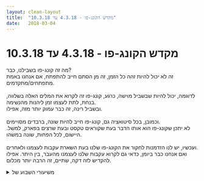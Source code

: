 ```yaml
---
layout: clean-layout
title:  "מקדש הקונג-פו - 4.3.18 עד 10.3.18"
date:   2018-03-04
---
```

# מקדש הקונג-פו - 4.3.18 עד 10.3.18 
מה זה קונג-פו בשבילנו, כבר?<br> זה לא יכול להיות זהה כל הזמן, זה מן הסתם חייב להתפתח, אם אנחנו באמת מתפתחים/מתקדמים.<br> <br> לדוגמה, יכול להיות שבשביל מוישה, כרגע, קונג-פו זה לקרוא את המלים האלה בשלווה, בנחת, לתת לעצמו זמן ליהנות מהנשימה.<br> ובשביל רינה, זה כבר עמוק יותר מזה, אפילו.<br> <br> וכמובן, בכל סיטואציה גם, קונג-פו חייב להיות שונה, ברבדים מסויימים.<br> לא יתכן שקונג-פו הוא אותו הדבר בעת שקוראים טקסט ובעת שרצים בפארק, למשל. היישום, לכל הפחות, שונה במשהו.<br> <br> ועכשיו, יש לנו הזדמנות לחקור את הקונג-פו שלנו בעת השארת עקבות לעצמנו ולאחרים.<br> ואם אנחנו כבר ביומן, כדאי גם לקרוא עקבות שלנו לעצמנו מהעבר, בין היתר. אפילו להקדיש לזה דקה, שתיים, זה הרבה יותר מכלום.

<details>
                    <summary>משיעורי השבוע של</summary>
                    
                  </details><details>
                    <summary>> > 4.3.2018 - "מסתערים בשלווה</summary>
                    מתוך החלק הראשון:<br> <br> &quot;<b>מקורות כוח</b>&quot;, דגשים<br> מוצא את אחד הדברים האלה שמודעות לקיומם עוזרת לי, מארגנת אותי מחדש בבת אחת<br> שימוש בכאלה כדי לתפקד כרצוני בזמן קרב<br> מבחן התוצאה: האם זה פועל? מקרב לקרב, איך אני ניגש לזה, מה אני עושה נכון, מה לא<br> שיפור הבחירה, שיפור השימוש בה<br> <br> <b>פורמה כתנועה אחת</b>: מה עוזר לי בזה?<br> שלב ביניים: שורת &quot;תחנות שיגור&quot;, כן-הנחיתה של תנועה אחת הוא כן-השיגור של הבאה<br> תחרות: מסתבר שיותר נחוץ לשכוח משהו מלזכור משהו - ברגע שנכנסנו למוד תחרות, זה שהפורמה היתה מורכבת פעם מכמה תנועות נשכח לגמרי (הפורמט המגניב: פעם לצד ימין, פעם לצד שמאל, &quot;הופ&quot; לשיגור על ידי מי שתורו, &quot;הופ הופ&quot; ע&quot;י הראשון שסיים)<br> <br> <b>הפלות</b> ספציפיות, התקדמות בזיהוי הזדמנויות לביצוען<br> מי שתורו לבחור הפלה גם בחר את תצורת הקרב שנתנסה במציאת הזדמנויות להפלה הזאת בתוכה.<br> דרור לימד אותי הפלה נהדרת על בסיס מקטע מתוך הפורמה החמישית (שגם מזכיר במשהו את פתיחת הפורמה השישית. בפורמה החמישית זה המקטע שאני יורד בו נמוך, שולח חבטת אגרוף מלמטה, מתרומם ומסתובב. בהפלה זו הסטה (ביד הפנימית שלי, מבחוץ פנימה) של אגרוף שנשלח אלי, סיבוב תוך שליחת הרגל בצד היד המסיטה לאחור, כריכת הזרוע השניה סביב העורף שלו ושליחתו לקרקע תוך כדי סיבוב.)<br> <br> <b>חזרה</b> על נקודות מהשיעור באותו אופן שבו הנחתי לעצמי &quot;להתארגן מחדש&quot; סביב דגש או &quot;מקור כוח&quot;.<br> עם כל דבר שאני מעלה, אני מניח לעצמי לא רק להיזכר אלא גם להשתפר בתחום שאני נזכר בו.<br> <br> <br> מתוך החלק השני:<br> <br> <b>זימון חמלה</b>, תוך התכוונות שתלווה אותי גם בהמשך השבוע.<br> תנועת זימון, התפנות לקבל אותה (אמירה כלשהי - &quot;חמלה&quot;, &quot;בואי&quot;, תנועה פנימית של פתיחת הזרועות לחיבוק..)<br> מבין שאני לא מזמן אותה מרחוק אלא ממש מכאן, היא כל הזמן כאן.<br> מניח לעצמי להבחין בדברים שחולפים בי, ובהיות החמלה שעוטפת וממלאת אותי לא-מפלה וכל-יכולה, אין סיטואציה או דבר ש&quot;לא נראה לה&quot; או לא אפשרי עבורה לעטוף, למלא, לרפא.<br> <br> <br> מתוך החלק השלישי:<br> <br> <b>מה</b><br> בסבב, מציין &quot;מה&quot; שאני רוצה לקבל מבית-האוצר (בלי לדאוג לאיך; יכול לבקש לי גם משהו שלגמרי לא בא לי לגשת אליו, כאילו מספיקה הושטת יד כדי לקבל אותו - ולו כדי לפטור את עצמי מהצורך להתעסק בו בעתיד.)<br> חוויית מי שזימן לו משהו, כאילו כבר קיבל אותו במלואו.<br> (בהמשך – אפשר להנחות בתורי כדי לקדם אותנו ב&quot;מה&quot; של מישהו. עם היכולת להגיע ולהיות במצבים גופניים שאני רוצה להיות בהם - מוצא גשר שמאפשר לי לעבור למצב הרצוי, שלבי ביניים ממצב פוחלץ למצב מבצע-סדרת-תנועות-נמרצת-בעונג. עם היכולת לקום בבוקר ליום מענג להפליא - מביא את זה לפה, מצפה בעונג להמשך.)<br> עלו נושאים רבים, בחלקם ניסוח בהיר ומיטיב מאוד הקל עלי להשתפר. <br> <br> <b>עבודה בעזרת ספרים</b><br> אפשר שמישהו יקריא קטע מתוך ספר ואחרים יתמסרו לזה ויעבדו עם זה, או יעשו תרגיל (אם זה בפורמט תרגילי).<br> (עם כמה קטעים שעזר מאוד שאחד מקריא והשאר יכולים לשבת בעיניים עצומות ולעבוד)<br> + תרגיל מתוך חוברת ליווי (כנראה) לסמינר &quot;המסע&quot; (על בסיס “the journey” של ברנדון בייס)<br> תרגיל הדמייה נהדר להתמרת חלק בי שסבור שקשה, אי-אפשר וכיוצא באלה טובין.<br> + &quot;כוחו של הרגע הזה&quot;, הקטע שמתחיל בעמ&#39; 105.<br> כניסה אל הגוף שמאפשרת גם להתעלות מעבר לו.<br> + &quot;כוחו של הרגע הזה&quot;, פסקה בעמ&#39; 40 שמתחילה ב&quot;הרשו לי לסכם&quot; ומסתיימת ב&quot;ראו מה קורה&quot;.<br> הצופה השקט.<br> <br> <b>להשתנות</b><br> לנסות באמת לאפשר לעצמי להשתנות<br> drop (&quot;מ-12 הרבדים&quot;, אולי באמת הגיע הזמן לעבוד עם הדבר הנהדר הזה)<br> להתחיל מחדש שוב ושוב<br> שלושת מדי המצפן<br> תמיד ביחס לזה, עכשיו<br> <br> עם דרור בגן פייבל, עדי בנקודת המפגש, יניב ובועז ברחבה המרכזית ליד בית אסיה, וביקור-מדריך נהדר.<br> משש עשרים וחמש עד עשר.
                  </details><details>
                    <summary>> > ב' 5.3.2018 - "השראה מיוחדת</summary>
                    שיעור פשוט ומתגמל. משהו ממנו:<br> <br> שולח טוב לרשת אנשים קטנה, בתוכה במיוחד לאלו שלידי עכשיו, בתוכם במיוחד לעצמי (נהניתי לתפוש את עצמי כמרכז הרשת בעבודה המסויימת הזאת, ואת נוסחי הטוב השונים שנחוצים לאנשים בה, סוגי האנרגיה..).<br> <br> עבודה מתמשכת עם הפלות ספציפיות (בעיקר במטרה לתפוש טוב את היותן אולי חלק ממהלך מתמשך ולא בהכרח סוף פסוק, ועם כמה יעדים &quot;משניים&quot; חשובים לי, ביניהם פשוט ללמוד עוד הפלות) במעגל, אחד מיישם על אחר הפלה מסויימת (ואת ההפלה הזאת מיישמים אחר כך בשני סבבים, אחד לכל כיוון), המופל שואף לחזור למקומו במעגל והמפיל מנסה למנוע את זה ממנו. תרגול עשיר ורבגוני שאמנם קיבל זמן רב יחסית, אבל להרגשתי בקושי קרצפנו את פני השטח שלו. יופי של דבר.<br> <br> רפאל, אסא ואני קיבלנו נתחי שיעור בחברת שני. השיעורים &quot;לידי&quot; (של כל אחד מהאחרים, ושל הצירופים השונים - רפאל ושני; אסא ושני; רפאל, אסא ועילי) היו משמעותיים לי מאוד.<br> <br> צעדים פשוטים, גם להתקדמות &quot;מורכבת&quot;<br> <br> תנוחה שאיכותה נמדדת בכמה היא עושה את מעבר ושהות האוויר בי קלים.<br> השתפרות מתמדת (של משהו בתנוחה אם נחוץ, של הרוגע..)<br> בהשראת זה, שיפור &quot;תנוחה&quot; ביום שלי (פרק זמן, סיטואציה, תקשורת..) כדי להקל את המעבר בו, השהות בו, הנעימות שלו, השימוש בו..<br> <br> התקדמויות-בזק באמצעות &quot;קישוש מידע&quot; רלוונטי ממישהו מהאחרים, שיותר מתקדם ממני להרגשתי באיזשהו פרמטר של ניהול זמנו, בחופש שהוא כבר יכול לאפשר לעצמו, דברים בכיוון הזה.<br> הפורמט הזה, של כמה עשרות שניות לשאלה ולתשובה, היה יעיל בשבילי במיוחד.<br> + איך לג&#39;נגל בין דברים (כל תהליך תומך באחרים ומשפיע עליהם, אני מספק לכל אחד מהם את האנרגיה שדרושה לו, לא מפקיר אף אחד מהם)<br> + איך להתנהל רגשית בעודי מתנהל כמו פנתר עשייה (פשוט עושה, חשיבות דברים אחרים &quot;מושעית&quot;)<br> + איך להישאר פתוח לרבדי הרבים בעודי מתנהל כמו פנתר עשייה (פתוח לדמויות שונות, תפקידים שונים)<br> + שיפור התנובה של מפגשים עסקיים (העשרת רשת הקשרים שלי)<br> <br> מפות נבחרות ויישומן לקידום תהליכים רצויים היום/מחר.<br> (מפת הרמות והמרכזים, מפת שישה האמנים, מפת ההתקדמות בתהליך בזמן לפי אוקטבה מוזיקלית)<br> במפת הרמות והמרכזים במיוחד עזרו לי הפניות לתשומות הלב השונות.<br> במפת שישה האמנים (בתצורת קוביה או כדור, עם או בלי התייחסות מיוחדת למרכז המבנה הזה) במיוחד עזרו לי התייחסויות לצלעות כאל שערים, ל&quot;זוגות מתחלפים&quot; כמו שער האושר להגשמה (נעזר בהגשמה כדי להיות מאושר) ושער ההגשמה לאושר (נעזר באושר כדי להגשים), למרכז (מרכז שקט, מרכז הרמוני, מרכז שמייצג הווייה שלא נחוץ לה יישום כלשהו..), ולתנועה בין הצלעות שמזכירה את זו בסמל היין והיאנג למשל.<br> במפת האוקטבה במיוחד עזרה לי הפנייה לאופן הסובייקטיבי שבו תהליך נראה לי כאילו אנרגיות שונות שמתבטאות בו, הפסקות, המשכים, הם &quot;מטעמי&quot;, ולהקלה שתמיד מגיעה עם זיהוי המימד האובייקטיבי שלו, היותו בר זיהוי, בר חיזוי - אופן הסתכלות מניע, מפייד-אשמה, מנכיח-משחקיות וכיוצא באלה דברים טובים.<br> <br> משבע וחצי עד עשר ומשהו, בטח ועשרים או משהו כזה.<br> עם שני, עילי, רפאל ואסא, בנקודת המפגש, על רצועת הדשא ליד מלון הילטון, ובשטח הרחב המצופה גומי בגן העצמאות.<br>
                  </details><details>
                    <summary>> > ד' 7.3.2018 - "ברקים עדינים</summary>
                    מתוך החלק הראשון (עם אליאור, חגי ובועז, בכיכר חסידי אומות עולם):<br> <br> בעיטות שלמות, מצליפות, קלות<br> סדרות בעיטות עם פרקי זמן ייעודיים ללמידה ממה שעוללנו [נחיתה רכה; קלות מתמשכת; חתירה לרמה חדשה]<br> כשעלתה שאלה בנוגע לבעיטה הצידה, ניצלנו אותה לקבל הדרכונת מובחנת, זריזה, קלה לבליעה, מכל אחד מאיתנו. [תרגול בעיטה הצידה בכל מני נוסחים לא מוכתבים מראש; התייחסות לבעיטה כאל תנועה יישומית, נטולת שם; האופן שבו למדתי בעיטה לא נועד לכבול אותי; מה שאני מדגים הוא פשוט מה שאני מדגים, לא העברת בעיטה של מישהו אחר בטלפון שבור]<br> <br> חתירה <b>נכונה</b> למגע בזמן קרב, שמכילה גם חתירה למגע עם המציאות (למשל, האם הטווח שלי ממנו מאפשר לי להגיע אליו כרגע).<br> &quot;חתירה למגע&quot; כשאיפה חלקית, שיכולה גם להזיק לי.<br> המציאות שמגישה לי הזדמנויות למגע מועיל.<br> השתפרות בזה בזמן קרבות ידיים עם פרטנרים מתחלפים, ולאחריהם.<br> גם הפעם, ניצול שאלה שעלתה - לקבלת הדרכונת מכל אחד מאיתנו. (שלווה, לאו דווקא מהירות; ריאליות מפיקת שלווה; ניצול הזדמנויות; התנסות באופני סימון שונים)<br> <br> שימוש במה שנלמד עד כה בקשר לאמנות הלחימה, לשיפור היומיום שלי.<br> בדגשי הבעיטות (למשל, קלות שמפיקה עוצמה)<br> בחתירה למגע נכון עם אנשים, אתגרים..<br> <br> <br> מתוך החלק השני (עם בועז, ליד בריכת המים הראשונה על גג גן העיר):<br> <br> גישות שונות לבעיטות<br> &quot;בעיטה בשני שלבים&quot; (שימוש בשמות ועקרונות שמתאימים לשלבי לימוד ראשוניים וצריך להיפטר מהם אחר כך)<br> בית ספר שנהוג לתייג בו המון בעיטות בשמות משלהן (בהתחלה חשבתי שזה מטופש, אבל אז דמיינתי מישהו ששולט במהירות הבזק בהמון סוגים של בעיטות ספציפיות, ונזכרתי בשמות שאינואיטים נותנים לשלג בכל מני מצבי צבירה - שלג לאיגלו, שלג לשתיה, שלג עמוק וכו&#39;, וראיתי גם איך זה יכול לעזור)<br> בעיטה שמשתייכת למרחב מסויים, כמו למכלול הגוונים של צבע מסויים בקשת<br> פשוט האופן שבו מפגש בין שני אנשים מיושם כרגע<br> <br> מצב הבסיס: שינה<br> המצב המיוחד: עירות<br> מאמצים מיוחדים לדוגמא: מכיל את הגוף; מניח את עצמי במצבים שדורשים את נוכחותי המלאה; סוויצ&#39;ים ייעודיים שהגוף משתמש בהם כדי להתעורר <br> משהו מהגישה הרגילה: כאילו מצב הבסיס הוא ערות, וצריך מאמץ מיוחד כדי להירדם.<br> <br> מצב הבסיס: זרוּת<br> המצב המיוחד: מכיר באמת בקיומו של אדם אחר<br> מאמץ מיוחד לדוגמא: פתוח לראות אותו<br> משהו מהגישה הרגילה: פליאה כשאנשים מבטאים זרוּת בכל מני אופנים בכל סוגי היחסים.<br> <br> מצב הבסיס: אנטרופיה<br> המצב המיוחד: סדר<br> מאמצים מיוחדים לדוגמא: יצירת גוף אנושי והסדרת תפקוד מספיק אוטונומי שלו (המאמץ התחילי העצום שצריך בשביל הדבר המבעבע החדש הזה), מאמץ &quot;להיוולד מחדש&quot; בסדר גודל אחר<br> משהו מהגישה הרגילה: בורות בנוגע למאמץ השני<br> <br> מצב הבסיס: בא לשיעור<br> המצב המיוחד: גדל באמת<br> מאמצים מיוחדים לדוגמא: עושה משהו שלא בא לי עליו (שאני יודע שיהפוך את השיעור ליותר מ&quot;עוד שיעור&quot;); עושה משהו שאני יודע ששייך לסדר הגודל הבא (גם אם זה דורש מאמץ שעוד לא נהיה רגיל)<br> משהו מהגישה הרגילה: מספיק שבאתי והפגנתי השתדלות.<br> <br> למחר:<br> חתירה למגע נכון, בשני דברים שבחרתי, עם המאמצים המיוחדים שנדרשים להם.<br> לא ריאלי לצפות ש&quot;אפול אל תוך העשיות האלה&quot;, מסתבר שזה לא כל כך פועל ככה.<br> <br> משבע וקצת (איחור), עד תשע עשרים ומשהו.<br> שיעור קצר ונהדר. בסוף החלק הראשון חשתי שהושלם, הסתבר שגם בועז חש בזה, וכשהמשכנו בכל זאת - החתימה הזאת דווקא מאוד שירתה אותנו, הפכה את החלק השני לשלם ורגוע מאוד, ונדמה לי שהרימה אותו בשבילנו ותרמה להיווצרות כל מני חיבורים מוצלחים ולא-צפויים במהלכו.<br> <br> ציטוט מתוך מאמר ב&quot;הארץ&quot;, ששימש היטב את בועז ואותי בחלק השני (אני מצרף גם קישור למאמר, אבל הוא פתוח במלואו רק למנויי העיתון):<br> &quot;<b>אז מה, דימר או מתג — מה מפעיל את השינה?<br> &#39;נראה שזה שילוב: כשהגוף עייף, הביוכימיה מתחילה להשתנות, גלי המוח משתנים בהדרגה והכל מתחיל לעבוד יותר ויותר לאט עד לסף מסוים, מעין מתג, שמעבר לו המוח עובר למוד פעולה אחר לגמרי - שינה. מעניין שבאופן אינטואיטיבי, נדמה לנו שערות היא ברירת המחדל של הגוף ושהשינה היא המצב שצריך להפעיל, אבל לדעתי ההפך הוא הנכון. המצב הבסיסי הוא השינה, והרבה חומרים, כמו האורקסינים, מופעלים במרץ כדי להחזיק את המוח ער&#39;.</b>&quot;<br><br><font color='maroon'>כתובות אינטרנט נלוות:</font><br><a href='https://www.haaretz.co.il/magazine/.premium-MAGAZINE-1.5840575' target='_blank'>מאמר על שינה ועירות</a>
                  </details><details>
                    <summary>> > ה' 8.3.2018 - "השוואה</summary>
                    התנסיתי עוד קצת בהתבוננות פנימה והחוצה, וקיבלתי בזה עזרה.<br> + כששאלתי את עצמי באופן מתמשך <b>מה עוזר לי להתבונן פנימה</b>, הבחנתי בהשתנות המקום שהשאלה נשאלת ממנו, בהשתנות החלק שהיא נשאלת על-ידו, בהיהפכה מחלק מהצגה של התבוננות לחלק מהתבוננות, בתועלת הגדלה והולכת שלה.<br> + היסוד <b>הבחנה בין מה שבתוכי למה שמחוץ לי</b>, ומה שהוא מאפשר.<br> + קלות ההתבוננות אל תוכי כש<b>אני תופש את כל מה שבי כאנרגיה, כתנועת אנרגיה</b>.<br> + הדמויות שיש בי. השאלה <b>איזה שחקן מנסה להשתלט לי על החיים כרגע?</b><br> + כשאני <b>שם לב לתגובות שעולות בי</b>, זה (גם) מונע מהן ליהפך לחלק מ&quot;השחקן התורן&quot;.<br> + כש<b>אני מתבונן פנימה בזמן שאני מתבונן החוצה</b>, זה עוזר לי (גם) להבחין במה שמחוץ לי שלא דרך דימויו בתוכי.<br> + הפקתי <b>הבזקי התבוננות</b> של כמה שניות החוצה או פנימה (לסירוגין); הופניתי להמשיך להפיק כאלה ביומיום שלי; הבחנתי בזה שאדם יכול לתפקד &quot;היטב&quot; גם בלי שיתבונן, בתחושות הלא נעימות שמתלוות להיעדר התבוננות גמור, ובחיוניות של &quot;הצצות&quot; בפרק השלישי.<br> <br> <b>בהתנהלות עם אתגר שעומד בפני, אני יכול לשאול את עצמי:<br> מה ממנו חיצוני?<br> מה פנימי?</b><br> למה ממנו אני יכול פשוט לגשת ישירות?<br> האם אני מקשר אליו הסברים שהופכים אותו לבעייתי עבורי?<br> מה שהוא באמת, עשוי להיות פשוט ונגיש מאוד.<br> <br> <b>מעטפת הסברים ודמיונות</b> עשויה לעטוף משימה נגישה לגמרי ולהפוך אותה לאתגר מסובך, ועשויה גם לעטוף את מה שבאמת יש בי וליצור סביב זה &quot;אישיות&quot; מורכבת.<br> <b>אני יכול לצאת ממנה לרגע, להסתכל ברוגע במה שנשאר (מה שבאמת יש), ולטפל בזה.</b>
                  </details><details>
                    <summary>"מסתערים בשלווה" יום א׳ 18:0</summary>
                    תחילת שיעור 17:30<br> <br> השתפרות ותירגול באיפשור.<br> כושר גופני <br> עבודה על הליכת לוחם 5 <br> פורמות עם קשב גופני <br> <br> ריב היקר הגיע שינינו את מיקומנו לגן פייבל.<br> מקורות כח - שימוש בקרב. <br> עבודה מעניינת. להנכיח ולהשתמש במקורות כח מסוגים וממלכות שונות.<br> חוסר או חולש גם שמיש כמקור כח.<br> <br> פורמה כתנועה אחת.<br> טריקים לביצוע. <br> קפיץ תנועתי.<br> התנועות כמו גלגל שמסתובב <br> <br> תחרות ביצוע - הזנקה עם ״הופ״ סיום עם ״הופ הופ״<br> <br> עבודה על הפלות. <br> ריב שיתף שקודם בכלל מעלים את המה ו״מתחייבים״ אליו ואז האיך יגיע. <br> לדעת במה אני רוצה להשתפר,<br> <br> עבודה עם מקור כח לתאר את השיעור שלי.<br> <br> סיום שיעור 19:30
                  </details><details>
                    <summary>שני בוקר 15.3.18 "הזדמנויות אינסופיות</summary>
                    שעת התחלה - כ 06:25, דברים שעברו אליי - לצמצם בולטות בנקודת המפגש. עבד לי, המאבטחים לא הטרידו אותי. (היה איזה ביקור, זיהיתי מאבטחים לאורך כל הציר)<br> שינוי מיקום עם אינגריד. גינת דובנוב. דיוקים קטנים שאני נותן לתרגול שלי ושל אינגריד עם עצמי. <br> קפיצות וניתורים. דילמה אם לחקות את התנועות של אינגריד, או לבצע את התנועה שאני חושב שהיא התכוונה אליה. מזהה ששתי האפשרויות זמינות לי, שתיהן טובות.<br> שיתוף תרגול תנועתי - האפשרות לשלב דיבור והדגמה תנועתית כאמצעי פשוט לתקשור של התרגול<br> מעגל: אינגריד, בן, יואב, רמי. שיתוף, שאלה, תשובה, תגובה. לפי סדר. הגיע אלי מידע רב. <br> המרחב שאני מפנה בתוכי בעת שאלת שאלה, לטובת התשובה ואולי עצם הפעולה של פינוי מרחב היא החשובה?<br> שימוש בתיעוד שלי לצורך התקדמות בלימודים.<br> יש/אין זמן - היכולת של הזמן להתקפל באופנים שונים. הזמן לפני תחילת השיעור הרשמי, מרכיב ההנאה בלימוד וחשיבותו (שעשועי קונג פו עם רותם, מרחב השטויות, כשיעור בין השאר) הקושי שלי להגיע למרחב היומנים ומצד שני הרצון שלי להתחבר למרחב הזה. הראיה של מעגל השיח הזה כמקדם אותי בקונג פו לא פחות אם לא יותר מתרגול של טכניקות, פורמות או עבודה פיזית אחרת. <br> מבחן על שתי טכניקות, תחושת השחרור וההקלה, המפתיעה משהו, לעובדה שנכשלתי בו. מפתח להתבוננות חדשה בטכניקה. הפעם לפי המגע עם היד של הפרטנר, חלק פנימי של האמה או החלק החיצוני. מרגיש התקדמות. כאילו נשר הרבה מאד מידע מיותר שהכביד וסרבל את הזכירה והתרגול של הטכניקה ונשאר התמצות העיקרי. תודה כשלון חביב, זה קל ופשוט.<br> מדיטציה בשילוב של עמידה ונשימה. <br> הפוטנציאל במרחב היומנים, טקסט עם פוטנציאל טרנספורמטיבי, אפשרויות קריאה. <br> תרגול בהאזנה נקיה ככל הניתן, בלי להלביש דמויות ודימויים על השותפים שלי לשיעור.<br> תרגול בעיטות, אני חווה בעיטה עם כל הגוף, חיבור טוב בין הידיים והרגליים ללא ההפרדה פנימית שעתה אני נוכח שנשאתי עמי: בעיטות=רגליים הגנה עם הידיים= תוספת. נהנה מהחוויה של לבעוט כך יחד עם אינגריד.<br> תרגול רישום במחברת - מתעד, נהנה מהמגע של העט על הנייר.&nbsp;&nbsp;<br> סיום שיעור 08:30<br> היה לי שיעור מעניין ומקדם. אני מרגיש את הרגליים. מסתבר שלא&nbsp;&nbsp;צריך הרבה פעילות בשביל לאמץ ולאמן את הגוף. <br> יש לי תחושה טובה לגבי ההתקדמות שלי בזמן האחרון. זה כאילו הולך יותר בקלות, פחות מאמץ, יותר הנאה, יותר התקדמות. <br> נשברה המשוואה של יותר מאמץ=יותר התקדמות. לפעמים זה מאמץ, לפעמים ההתקדמות מגיעה מהשחרור, מהויתור, מהפתיחות לקבל משהו חדש לא באופן שאני חשבתי שהוא יגיע, אלא באופן שהוא מגיע. <br> עאלק פשוט.
                  </details><details>
                    <summary>יום ראשון 20:00 - "מסתערים בשלווה</summary>
                    התחלה<br> הגעתי די עייף (הייתי ער מ 4:30 בערך). ניהול השיעור שלי היה מעט מפוזר אבל מאד נעים ומאפשר. בהמשך הכנסתי מעט סדר כאשר הכרזתי על מה אני עובד ואז הקדשתי לכך דקות ספורות עד הנושא הבא.<br> <br> מה<br> ביחד עם ריבּ ויניב. <br> בסבב... לציין מה אני רוצה להגשים מבלי לחשוב או להתעסק עם ה&quot;איך&quot;<br> בהמשך לדמיין את האחרים שהם כבר השיגו את הדבר שציינו<br> בהמשך נוספה האפשרות גם להדריך באחד ממה שאחרים ציינו. היו שתי הדרכות קצרות.<br> הראשונה איך להעביר אותי ממצב אחד לשני. ליצור מעין גשר נעים כזה. התנסיתי ביצירת גשר ממעבר מישיבה לתרגול פורמת 5 החיות.<br> ההדרכה השנייה התייחסה לרצון להתעורר בבקור עם ציפייה והתלהבות לקראת המשך היום. התנסיתי בלהביא את החוויה הזו לאותו הרגע. היה כיף לראות כמה זה נגיש ופשוט.<br> <br> הדרכה ע&quot;י קריאת טקסטים<br> בהתחלה ע&quot;י עבודה עם הספר &quot;המסע&quot; מאת ברנדון בייס. בהמשך עם הספר &quot;כוחו של הרגע הזה&quot;.<br> <br> הדהד בי משפט שנאמר לנו בסגנון &quot;זה מוזר שיחסית למכונה ביולוגית כמה אנו שקועים בעולם וירטואלי&quot;. <br> בהמשך הרהרתי על בן אנוש שאין לו את היכולות השכליות שיש לשאר בני מינו. כיצד הוא פועל, איך הוא זז, איך הוא חי. <br> לאחר כמה זמן הוא מקבל במתנה את המוח האנושי והיה לי נחמד לדמיין כיצד הוא עושה בו שימוש הרבה יותר טוב ממה שרוב האנושות עושה כיום. הוא מבין שזה סוג של כלי ולא הוא עצמו. הוא לא מאבד אתה חווויה הגופנית/תחושתית הבסיסית שהייתה לו קודם לכן. הוא נשאר בעל חיים...<br> זה קצת הזכיר לי מצב בו מישהו מקבל סמארטפון והוא מתייחס אליו ככלי עזר בלבד ולא נבלע לתוכו. <br> זה היה מעניין מאד ועזר לי להבין עוד קצת את הנפרדות של החשיבה מהמהות עצמה.
                  </details><details>
                    <summary>> > </summary>
                    המשפט המצוטט היה במקורו די הפוך מהציטוט. <img src="http://www.timg.co.il/tapuzForum/images/Emo8.gif" alt=";-)"><br> כלומר, הצביע על הטבעיות שבמצב הזה. <img src="http://www.timg.co.il/tapuzForum/images/Emo346.gif" alt="|אקדמאי|"><br><br><table width='70%' cellpadding='0' cellspacing='0' bgcolor='#C6C7C6'><tr><td height='1'></td></tr></table><br><b>מדברים על מדיטציה:</b> <a href="http://forums.tapuz.co.il/meditation" target="_blank">http://forums.tapuz.co.il/meditation</a><br/><br/>לומדים את אמנות המדיטציה: <a href="http://www.ThePracticalMeditation.com" target="_blank" rel=nofollow>www.ThePracticalMeditation.com</a><br/>לומדים את אמנות היכולת: <a href="http://www.MagicalChanging.com" target="_blank" rel=nofollow>www.MagicalChanging.com</a>
                  </details><details>
                    <summary>> > > > מעניין ומשעש</summary>
                    תודה<img src="http://www.timg.co.il/tapuzForum/images/Emo13.gif" alt=":-)">
                  </details><details>
                    <summary>"הזדמנויות אינסופיות" – שעור יום ב' 5.3.201</summary>
                    שעת הגעה: 6:30 – שעת סיום: 8:25<br> משתתפים: יואב, אינגריד, רמי<br> מנחה: בן<br> <br> הגעתי רגועה ונינוחה לנקודת המפגש, בצד הצפון-מזרחי. שמתי לב לאיש ביטחון עומד ליד מעבר החציה עם רובה ארוך. שמתי לב שהוא מסתכל עלי ובוחן אותי ובחרתי להיצמד להרגל ולעמוד כרגיל בנקודת המפגש. בצד השני של אזור המפגש ראיתי מישהו עומד/ יושב שנראה לי כמו יואב, אבל לא יכולתי לראות בוודאות. תוך כמה שניות המאבטח ניגש אלי ודרש לראות ת.ז. ושאל שאלות פולשניות. שמתי לב תוך כדי שאני נאבקת כדי לשמור על ה&quot;חווייה&quot; שלי של תחילת אימון קונג פו ונינוחות, בהצלחה חלקית. בעבר הלא רחוק אירוע כזה היה משפיע על המצב הפנימי שלי הרבה יותר ומוציא אותי לגמרי מהשלווה.<br> במבט לאחור נראה לי שעכשיו הייתי בוחרת להקשיב לתחושות שלי ולעבור למקום אחר, במקום להתעקש על המקום ה&quot;רגיל&quot;. זה היה שעור על &quot;כוחו המזיק של הרגל&quot;.<br> תוך זמן קצר בן שלף אותי והנחה אותי לשלוף את יואב ולהתחיל א השיעור של שנינו:<br> -&nbsp;&nbsp;&nbsp;&nbsp;הליכה לגן דובנוב תוך כדי העצמת הנוכחות שלי<br> -&nbsp;&nbsp;&nbsp;&nbsp;העצמת הנוכחות שלי באמצעות &quot;כניסה לכפות הרגליים&quot;<br> -&nbsp;&nbsp;&nbsp;&nbsp;שיחה חופשית עם שיתוף על דרכים שונות להעצמת הנוכחות; רשימה חלקית: נשימה, תשומת לב לתחושות בגוף, התבוננות בסביבה, להסתכל על דברים יפים.<br> התמקמנו ליד מתכני המשחקים בגן דובנוב:<br> -&nbsp;&nbsp;&nbsp;&nbsp;קפיצות דילוג ברגליים צמודות מצד לצד עם חצי סיבוב – ניסיתי לשחזר את קפיצות הדילוג על רגל אחת עם קפיצת חצי סיבוב ברגליים מרוחקות אחת מהשנייה, אך לא הצלחתי לשחזר; נשארתי עם התרגיל הזה כי המטרה שלי הייתה לעבוד על כושר גופני. מאוחר יותר בן אמר שתרגיל זה איננו מעולם הקונג פו אבל שהוא מאתגר, ואילו הגרסה עם רגליים מרוחקות (יותר קלה) היא כן מעולם הקונג-פו. קיבלתי הרבה יותר בהירות מעצם ההתנסות הזו והשיקוף של בן לאחר מכן.<br> -&nbsp;&nbsp;&nbsp;&nbsp;גמישות עצמית<br> בן המשיך להנחות אותנו לאחר שהביא את רמי:<br> -&nbsp;&nbsp;&nbsp;&nbsp;דילוגים מסוגים שונים<br> בן הסביר לנו שלמעשה עבור הקונג פו פיתוח השרירים הוא פחות מרכזי מאשר עיצוב העצבים – כלומר שתרגילים אלה הם קודם כל תרגילים עצביים. <br> ישיבה במעגל עם בן. בן סיפר לנו את הסיפור של נזירי השאולין:<br> נזיר ביקש לעלות את רמת הריכוז שלו והחל לעשות מדיטציה. כשהעביר מדיטציות ממושכות לנזירים הוא שם לב שחלקם נרדמים תוך כדי, לכן החל לפתח תרגולים פיזיים עם דגש על תרגולים עצביים, במטרה להעלות את רמת המדיטציה שלהם. רק לאחר כמה מאות שנים של פיתוח המסורת הזו והצלחה חד-משמעית בשיפור היכולת האישית גם התווסף העניין של הגנה עצמית. <br> סבב שיתוף/שאלה/תשובה בין ארבעתנו; הנה הנושאים שעלו:<br> -&nbsp;&nbsp;&nbsp;&nbsp;דיברתי על הרתיעה שלי מלהציג שאלות, בשל משקעי עבר על ריבוי השאלות שלי. מנסה להתנקות מזה.<br> -&nbsp;&nbsp;&nbsp;&nbsp;שאלות שעולות ו&quot;נעלמות&quot; לפני שמספיקים להעלות אותן ליומן השאלות והתשובות.<br> -&nbsp;&nbsp;&nbsp;&nbsp;חוויה שלי שאני מתחילה לשאול שאלה ותוך כדי עונה בעצמי לשאלה.<br> -&nbsp;&nbsp;&nbsp;&nbsp;סיפרתי על החוויה שלי מהשיעור של יום רביעי 28.2.18 שעלו בי רגשות עוצמתיים מאוד שאפשרתי להם להיות ושבסופו של דבר התמוססו והתנקו ושמאז אני חווה מעין &quot;עודף אנרגיות&quot;.<br> -&nbsp;&nbsp;&nbsp;&nbsp;הצלחתי מאז לנצל את האנרגיה החדשה שהשתחררה ולעשות דברים שרציתי לעשות מזמן. <br> -&nbsp;&nbsp;&nbsp;&nbsp;על עבודה עם מרחב השאלות והתשובות – עדיין לא &quot;זורם&quot; לי, אבל אני שואפת לשם.<br> -&nbsp;&nbsp;&nbsp;&nbsp;עבודת עם יומן השיעורים – הולך ומתעצם. מתחילה לראות בזמן אמת את התועלת שנאי מפיקה מכך.<br> -&nbsp;&nbsp;&nbsp;&nbsp;קונג פו מחוץ לזמן השיעור - מאוד נוכח אצלי.<br> היה מרתק.<br> הדגמת שתי טכניקות שלמדנו לפני כמה שבועות. יואב ואינגריד &quot;נכשלו&quot; לגמרי, רצף התנועות היה מבולבל. רמי זכר פחות או יותר. באמת זכרתי משהו מאוד שונה, כנראה שביבלתי את שתי הטכניקות עם טכניקות אחרות שלמדנו באותו שיעור. <br> סביב השעה 8:00 בן סיים את שעורו וזה של רמי והנחה את אינגריד להמשיך את השיעור שלה ושל יואב.<br> -&nbsp;&nbsp;&nbsp;&nbsp;תרגול בעיטות<br> -&nbsp;&nbsp;&nbsp;&nbsp;תרגול חוזר על שתי טכניקות ההגנה ותקיפה עם הידיים – פעם מ&quot;בחוץ&quot; ופעם מ&quot;בפנים&quot;.<br> -&nbsp;&nbsp;&nbsp;&nbsp;רישום דברים מהשיעור במחברת.<br> השיעור שלנו הסתיים בשעה 8:25.
                  </details><details>
                    <summary>> > למה לא מעולם הקונג-פו? בטח שכן</summary>
                    למשל, אתמול בשיעור הבוקר, הוא הועבר ונלמד בתור תרגיל התעמלות נהדר.<br> ליואב ולך.<br><br><table width='70%' cellpadding='0' cellspacing='0' bgcolor='#C6C7C6'><tr><td height='1'></td></tr></table><br><b>מדברים על מדיטציה:</b> <a href="http://forums.tapuz.co.il/meditation" target="_blank">http://forums.tapuz.co.il/meditation</a><br/><br/>לומדים את אמנות המדיטציה: <a href="http://www.ThePracticalMeditation.com" target="_blank" rel=nofollow>www.ThePracticalMeditation.com</a><br/>לומדים את אמנות היכולת: <a href="http://www.MagicalChanging.com" target="_blank" rel=nofollow>www.MagicalChanging.com</a>
                  </details><details>
                    <summary>> > פיתוח השרירים / העצבים</summary>
                    מה שהסברתי הוא בנוגע לכל מיומנות שהיא, כגון נגינה על פסנתר, הליכה, דיבור וכו&#39;.<br> <br> &quot;עבור הקונג פו פיתוח השרירים הוא פחות מרכזי מאשר עיצוב העצבים – כלומר שתרגילים אלה הם קודם כל תרגילים עצביים&quot; - זוהי אמירה בעייתית משהו, שאני שמח שלא נאמרה דרכי.<br> <br> יצירה זו שלך היתה יכולה להיות נכונה יותר אם במקום המלים &quot;הקונג-פו&quot; היית משבצת בה את המלים &quot;פיתוח המיומנויות האנושיות השונות&quot;.<br> <br> ובמקום את המלים &quot;תרגילים אלה&quot;, את המלים &quot;מיומנויות אלה&quot; למשל.<br> <br> אז &quot;עבור פיתוח מיומנויות, פיתוח השרירים הוא פחות מרכזי מאשר עצבוב העצבים - כלומר שמיומנויות האנוש הן קודם כל מיומנויות עצביות&quot; זה כבר משפט נכון יותר, אני מניח, אבל במקרים מסויימים כדאי לזהות שהוא נברא בתוכך, במקום לייחסו למישהו אחר.<br> <br> בנוסף, הצירוף &quot;פיתוח העצבים&quot; איננו מקובל כל-כך, כמדומני. זהו ניסוח מעניין, שנוצר בך. אני חושב שיכול להיות יותר מדוייק להתנסח בדרכים כגון &quot;יצירת מסלולים עצביים חדשים&quot;, &quot;פיתוח המבנים העצביים הרלוונטיים&quot; וכו&#39;, בדומה יותר לאיך שהתנסחתי בשיעור.<br><br><table width='70%' cellpadding='0' cellspacing='0' bgcolor='#C6C7C6'><tr><td height='1'></td></tr></table><br><b>מדברים על מדיטציה:</b> <a href="http://forums.tapuz.co.il/meditation" target="_blank">http://forums.tapuz.co.il/meditation</a><br/><br/>לומדים את אמנות המדיטציה: <a href="http://www.ThePracticalMeditation.com" target="_blank" rel=nofollow>www.ThePracticalMeditation.com</a><br/>לומדים את אמנות היכולת: <a href="http://www.MagicalChanging.com" target="_blank" rel=nofollow>www.MagicalChanging.com</a>
                  </details><details>
                    <summary>> > > > תוד</summary>
                    תודה על החידודים האלה, הם אכן משמעותיים.
                  </details><details>
                    <summary>> > עוד דוגמה קטנה למרחקים בין המקור לשיקו</summary>
                    &quot;נזיר ביקש לעלות את רמת הריכוז שלו והחל לעשות מדיטציה&quot; - זוהי דוגמה למלים שמעולם לא נאמרו על-ידי, באף שיעור או הזדמנות, גם לא לפני 20 שנה למשל.<br> <br> המלים האלה מעניינות. &quot;נזיר ביקש להעלות את רמת הריכוז שלו&quot; - למה שיעשה כן? זה לא מופרך, אני יכול לדמיין בהחלט נזיר שרוצה להעלות את רמת הריכוז שלו... פשוט מעולם לא חשבתי על כך. מרתק.<br><br><table width='70%' cellpadding='0' cellspacing='0' bgcolor='#C6C7C6'><tr><td height='1'></td></tr></table><br><b>מדברים על מדיטציה:</b> <a href="http://forums.tapuz.co.il/meditation" target="_blank">http://forums.tapuz.co.il/meditation</a><br/><br/>לומדים את אמנות המדיטציה: <a href="http://www.ThePracticalMeditation.com" target="_blank" rel=nofollow>www.ThePracticalMeditation.com</a><br/>לומדים את אמנות היכולת: <a href="http://www.MagicalChanging.com" target="_blank" rel=nofollow>www.MagicalChanging.com</a>
                  </details><details>
                    <summary>> > > > שחזו</summary>
                    ניסיתי לשחזר את הסיפור שלך והוא היה מאוד מעורפל בזיכרון שלי. זה הכי קרוב שהצלחתי. אשמח שתספר לי אותו שוב. הייתי כל כך מרותקת כשהקשבתי לך ועסוקה במה שזה עורר בי ששכחתי את המילים שלך.
                  </details><details>
                    <summary>שלישי 21:30 6.3.201</summary>
                    עברתי שיעור לבד בין 20:33 לבין 21:14<br> <br> ניסיתי לאפשר לעצמי להיות, לאפשר לאורגניזם שאני להיות. אפשור, באופן כללי.<br> ניסיתי גם לתרגל בצורה שהיא קלילה, רכה ונינוחה, באופן עדין ובלתי מזיק [שמתי<br> לב לכך שאם אני מפקד על עצמי תירגול מסויים זו צורה של הזקה. ושאפשר להיות<br> ממש עדין בצורה שבה אני מתייחס לעצמי בסביבה הזו]<br> <br> הקשיים שעלו במהלך התרגול היה חוסר יכולת להתרכז, אי נוחות גופנית. חוסר<br> שקט נפשי. רוב הזמן פשוט לא הצלחתי להביא את עצמי לתרגל וחלמתי הרבה.<br> לקראת סוף השיעור אפשרתי גם את הרעש הפנימי שהיה לי לגבי זה עצמו.<br> <br> מתוך המייל שנשלח אליי לקראת השיעור:<br> <br> &quot;...מהווה עבורך מעין תרגיל במדיטציה נינוחה<br> ומבחינת השיעור עצמו לכולכם הוא מתאפיין בקלילות, רכּות ונינוחות&quot;<br>  <br> &quot;...והוא כולו עדין ובלתי מזיק&quot;
                  </details><details>
                    <summary>> > "מיקוד אור</summary>
                    
                  </details><details>
                    <summary>שני 5.3.18 "השראה מיוחדת</summary>
                    השיעור החל עבורי בשעה 19:30 והסתיים מעט אחרי 22:00<br> עבדתי עם ריב ועיליי ושני ורפאל, וגם לא מעט לבדי.<br> בשיעור השתתפו חוץ מאלה גם מיכל, שיר ודניאל.<br> <br> הגעתי כחמש דקות לפני תחילת השיעור, וביליתי אותן בהתבוננות על מה שאני צריך כרגע ומה שאני רוצה לעשות במהלכו. כל כך הרבה דברים צפו בתגובה לשאילתא הזו. אין מצב שאספיק הכל.<br> <br> עבודה על ריכוך והרפייה והטמעת העבודה שנעשית לרמה עמוקה יותר של הגוף. בתחילה באמצעות פורמות, לאחר מכן תנועה חופשית ותנוחות. בין היתר צפה שוב פורמת הסן צ&#39;ן שלמדתי לפני שנים באמנות לחימה אחרת וביצעתי אותה. לפתע היא הייתה הדבר הכי חי ונכון. עצרתי ונתתי לעצמי ציון על איכות העבודה עד כה, וחזרתי לבצע את הפורמה בכוונה לעשות עבודה טובה עוד יותר - מחקר תנועתי מצויין.<br> <br> נזכרתי בהצלחות מהזמן האחרון ונהניתי מהן<br> <br> לשחרר אנרגיה עודפת ממקומות שבהן היא הצטברה, ריפוי מקומות כואבים על ידי חיבור לאנרגיה של המקום. ראיית המקומות הללו במצב טוב יותר שלהן, קבלה והורדה אלי. <br> <br> לחוש אנשים אחרים בשיעור ולשלוח להם טוב<br> להרחיב את הרשת שאני מחובר אליה, שחלק ממנה הם האנשים האחרים הללו, ולהיטיב עם כולה<br> אני הכדור שבמרכז הרשת<br> <br> לראות את הדברים השונים שהאנשים השונים בשיעור צריכים כרגע.<br> <br> הפלה איננה סוף פסוק. לא עבור המפיל ולא עבור המופל. תרגיל שבו אנו מפילים אלה את אלה והמופל ממשיך בגלגול וחזרה כמה שיותר מהר לרגליו ולמקום שממנו החל, תוך שהשני מספק הפרעה קלילה בדרכו.<br> <br> התעמקות בצורות שונות של הפלות והשתלטויות<br> <br> שלב חיוני בריפוי: להביא את האזור שאותו מרפאים חזרה למצב שאין צורך לדאוג לגביו או לשמור עליו עוד באופן מיוחד. <br> <br> שיעור בשימוש נכון במפות. צורה אחת: פותח מפה כלשהי שבא לי לעבוד אתה כעת, מתבונן בה ומבין אותה, ולאחר מכן מיישם באופן פרקטי כלשהו כדי להתקדם במשהו. דוגמא - מפת הטיפוסים - נסיך, מלכה ומלך והאפשרות שהצביעו בפני עליה בקורס אחר לפתוח את היום בפעולה &quot;מלכית&quot;. <br> <br> שתי המפות שעבדנו עימן הכילו אלמנט רקורסיבי. ישנו שכל ללב, ולב לשכל, ומרכז מוטורי לשכל וללב, ולב ושכל של המרכז המוטורי. <br> <br> במפת הקוביה - כל פאה מכילה בתוכה את כל האחרות. יש את אמנות האושר של אמנות ההגשמה, שהיא שונה מאמנות ההגשמה של אמנות האושר. יש את אמנות הריפוי של הלחימה וההגנה, ואת אמנות ההגנה של הריפוי והבריאות.<br> <br> נפלא להתעמק בצורה כזו. ויש ללוות זאת ביישום. כך שההתבוננות הופכת ליישום, מחקר ולמידה. <br> <br> שיעור מופלא, תודה!!<br> <br>
                  </details><details>
                    <summary>> > מצויין עבורי (כפל משמעות</summary>
                    &quot;לשחרר אנרגיה עודפת ממקומות שבהן היא הצטברה, ריפוי מקומות כואבים על ידי חיבור לאנרגיה של המקום. ראיית המקומות הללו במצב טוב יותר שלהן, קבלה והורדה אלי&quot;
                  </details><details>
                    <summary>שני בוקר 7.3.18 "מקדש עצמאי</summary>
                    שעת התחלה 06:08 <br> התחושה של השקט, הפארק כמעט שקט. התחלה של תרגולי תנועה שונים.<br> חוויתי את המקדש של השיעור שלי בעוצמה רבה, זה קרה דווקא כשלפתע הרגשתי שהוא נעלם או התעמעם. נהיה קצת יותר רועש (גם הציפורים) והצטרפו משתתפים נוספים. פתאום הערכתי בדיעבד את השקט, השלוה, המיקוד שהיו שם לפני כן. חשתי כמעט געגוע או נוסטלגיה. (כן, למשהו שקרה 2 דק׳ לפני כן....)<br> בהמשך השיעור יכולתי לחוות אותו שוב מעליי.<br> תרגול תנועה - הגוף כיחידה אחת, המשך משיעורים קודמים, מחזק את הנוכחות של התחושה הזו בתוכי.<br> תרגול טכניקות עם תרצה - זה קל ופשוט. בהמשך לדגשים מהשיעור שעבר, על מיקוד בחלק החיצוני או הפנימי של האגרוף המגיע. היא חוותה עוצמה למרות שהדגש שלי היה עבודה עדינה.<br> תרגול מגע עדין בבעיטה עם העץ. מגע עדין עדין בתוספת הגדלת הדיוק.<br> צירוף של תרצה ורמי לשיעור, בהמשך שינוי מיקום לאחורי המוזיאון. <br> תרגול פורמות, מיקוד בהנאה, שחרור כתפיים וצואר, הנאה ועוצמה, שחרור עצמי מתבניות או תדמיות של איך הפורמה אמורה להיראות, <br> תרגולים בזוגות של עבודה עדינה במגע של ידיים ורגליים, בהמשך עלה בי רצון לבדוק קרבות של שניים מול אחד ולו לכמה שניות, היה תרגול מהנה. <br> עבודה על תרגול נינוחות וגמישות. אני מרגיש שיפור מתחילת השיעור במיומנות לחוות, להדליק ולעמעם את המקדש הפרטי שלי. מהנה, חדש, כיף. <br> שיתופים, תגובות לשיתופים. מהנה לקבל מהנה לתת.<br> סיום שיעור 08:18<br>
                  </details><details>
                    <summary>אימול לא רישמי יום שלישי החל מ10:3</summary>
                    השיעור התחיל ביום שלישי בסביבות 10:30 והסתיים ביום רביעי בסביבות 7:30 בבוקר<br> עבדתי על תשומת לב לגוף, מנוחה הרפיה ורגיעה,השיעור כלל הרבה מאוד תשומת לב הפרוסה לאורך זמן וזימון שערים שיפעלו עלי בזמן שאני נח (לדוגמא בשעות הלילה שישנתי) וניסיון לשלוח כוחות אל עבר מה שמסביבי ולקבל ממנו כוח חזרה,<br> בסוף השיעור הייתה חוויה חזקה של שחרור ומעבר הלאה.<br>
                  </details><details>
                    <summary>> > אימון כמוב</summary>
                    
                  </details><details>
                    <summary>מקדש עצמאי – שעור קונג פו של יום ד' 7.3.201</summary>
                    שעת התחלה: 6:30 – שעת סיום: 8:05<br> משתתפים: אינגריד, שני<br> מנחה: עצמי, אינגריד<br> <br> הגעתי לגן דובנוב בסביבות 6:30, ליד ה|בריכה היבשה&quot;. <br> מתחתי את הגוף בנעימות.<br> 6:40: בישיבה על ספסל ערכתי מדיטציה של כמה דקות כדי להיות קשובה למה שמבקש להגיע אלי ולזהות את נושא השיעור שלי. תוך שניות התשובה הגיעה, הפתיעה אותי: שמחה והנאה.<br> 6:45: שני הגיעה כמה דקות קודם לכן. ניגשתי אליה והתחלנו בשיעור המשותף שלנו.<br> -&nbsp;&nbsp;&nbsp;&nbsp;התחלנו ללכת תוך תשומת לב לתנועות כפות הרגליים ולמגע שלהן בקרקע. היה משמעותי עבורי כיוון שלאחרונה התחלתי לרוץ – שמתי ל מטרה לרוץ 4 ק&quot;מ ללא מאמץ יתר. כרגע הגעתי ל-2 ק&quot;מ. אחרי הריצה יש לי כאב דלקתי בגיד של אצבע מס&#39; 2 בכף רגל שמאל. מנסה לעבוד על תנועות הרמוניות, ללא מאמץ יתר, בהפעלת כפות הרגליים. היה טוב, התקדמות קלה.<br> -&nbsp;&nbsp;&nbsp;&nbsp;קיבלנו הנחיה להמשיך עם אותו התרגיל תוך שמוסיפים תשומת לב לתנועות הברכיים והחזקתן מעט כפופות כל הזמן.<br> -&nbsp;&nbsp;&nbsp;&nbsp;הוראה חדשה: להמשיך עם ההוראה הקודמת ולהוסיף תשומת לב למפרקי הירכיים. הצלחתי מעט לשדרג את הפעלת השרירים ולצמצם במעט את עודף המאמץ.<br> -&nbsp;&nbsp;&nbsp;&nbsp;הרחבה נוספת: תשומת לב גם לעצם הזנב. מדי פעם, ביחוד בישיבה, אני חשה כאב קל או אי-נוחות בעצם הזנב. הרגשתי שהצלחתי מעט לשחרר גם את האזור הזה.<br> מאוד נהניתי מתנועות ההליכה, תוך כדי שיחה חופשית על נושאים אלה: דרכים שונות כדי לשדרג את תחושת הנעימות, שיתוף על חוויות מעצם התרגול. מאוד נהניתי.<br> צעדנו יחד לגג גן העיר והתמקמנו שם בפינה הצפון מערבית.<br> עבדנו על עמידה על רגל אחת, התמתחויות בשכיבה על הגב, מסג&#39; בכתפיים ובעורף של הפרטנרית, משך כ-5 ד&#39;. מאוד נהניתי גם לתת וגם לקבל מסג&#39;.<br> סביב השעה 7:45 עברנו לקפה לנדוור בככר רבין. פתחנו שם בשיחה חופשית על קונג פו. היה מרתק, מאוד נהניתי. השיעור ה&quot;רשמי&quot; שלנו הסתיים בסביבות השעה 8:05. <br> לכל אורך השיעור חוויתי בצורה ברורה וחדה את היכולת שלי ליצור את המרחב הפנימי של עצמי עם רגשות ותכנים לפי בחירה. וואו. <br> מאוד נהניתי לעבוד עם שני, היה חיבור קל ונעים, שגם שיקף לי דברים מלמדים. הייתה חווייה כללית של הנאה וצלילות.<br>
                  </details><details>
                    <summary>> > "מקדש עצמאי" - שעור קונג פו יום ד' 7.3.201</summary>
                    אני מתקנת את קוד השיעור, מוסיפה את המרחאות
                  </details><details>
                    <summary>"מקדש עצמאי" הלב עם הראש 7.3.1</summary>
                    &quot;מקדש עצמאי&quot;- הלב בקשר עם הראש .שעור&quot; בוקר רביעי 7.3.18 .<br> <br> התחלתי את השיעור&nbsp;&nbsp;בגינת דובנוב ,קצת מתיחות ,ריצה מסביב לגינה וגם תנועות בהשראת יואב ורמי שאני רואה אותם כמה עשרות מטרים ממני.<br> הדגש שנתתי לעצמי במהלך השיעור היה להרגיש את הראש-המוח ואת הלב ולראות את הקשר שביניהם.הראש היה עמוס,חשבתי לעצמי לרגע שאם לא הייתי מפנה את תשומת הלב אליו ,אולי אפילו היה מתפתח לכאב ראש מאוחר יותר.והלב היה קליל ורגיש.בראש היה הרבה מידע אבל לא היה מי שיכיל אותו .<br> רצתי במטרה להרגיש את שניהם וליצור ביניהם שיח.<br> הראש הסביר ללב שאין מה לפחד והלב פנה לראש ואמר שיהיה כמוהו קליל ,חופשי ונוכח <br> .הצעתי ליואב עבודה בזוגות -טכניקה ומראה&nbsp;&nbsp;ולרמי טכניקות ומראה&nbsp;&nbsp;הרגשתי שאני משתפת את הראש הלב ואת הפרטנר שאתו עובדת ,מוזנת ממנו ואנחנו הופכים לישות אחת .&nbsp;&nbsp;יואב אסף אותנו והציע לשדרג את מה שעשינו קודם לכן,שוב רצתי מסביב והייתי ממוקדת אף יותר בשיח בין הראש והלב והרגשתי את האופציה לאפשר לראש&nbsp;&nbsp;להיות שקט ופשוט להעביר מחכמתו לכל הגוף כמו לפתוח ערוצים ותעלות.וללב לסמוך על החכמה שעוטפת אותו ולמצוא את עצמי עוד ועוד נוכחת שם באומץ.חשבתי שאני לא מנסה בדרך כלל לשדרג יכולת שרכשתי וראיתי כמה נהניתי מלחזור שוב על הפעולות וכמו להתבונן מקרוב יותר מתוך ריכוז נוסף .<br> שינינו מיקום עבדנו על קרב סימונים עדין ,הרגשתי שרמי התקדם פלאים שהוא מסמן ממש בעדינות ובשליטה,התבוננתי על יואב ראיתי את היציבות ואת העבודה המודעת .אצלי חשתי בפערים מסוימים אבל הייתי ממוקדת בהיותי בלב .והרגשתי בתחושה&nbsp;&nbsp;מיוחדת ,מחוברת .<br> שיתוף על מה עבדנו במהלך המפגש .<br> שיתוף על השיתוף<br> מדיטציה -צללתי ללב,לרגע.<br> <br> תודה<br><br><br><table width='70%' cellpadding='0' cellspacing='0' bgcolor='#C6C7C6'><tr><td height='1'></td></tr></table><br><a href="http://www.tirzafreund.com" target="_blank" rel=nofollow>www.tirzafreund.com</a>
                  </details><details>
                    <summary>שיעור קונג-פו, רביעי 20:00 - "מסתערים בשלווה</summary>
                    עם דרור<br> עבודה עם כרית לאפה. אחד מרים את הכרית לכמה שניות ואז מוריד, והשני חובט (רוב הזמן באגרופים ישרים). דגשים: לתת אגרוף כמה שיותר מהר מרגע שהכרית לפני, לתת כמה שיותר אגרופים מדוייקים למרכז, להימנע מאגרופים באוויר (למשל כאשר הפרטנר הוריד את הכרית).<br> <br> עברנו לקרב איגרוף בתוך אזור תחום. שילוב בין ימין לשמאל, עבודה עם הגוף להתחמקות מאגרופים.<br> <br> יצירת מבנה עם הידיים בצורת משולש כשהפרטנר מנסה לשבור את המבנה ע&quot;י אגרופים (עדיין עם כפפות).<br> <br> <br> עם ריבּ, חגי ואליאור<br> טיפוח מכונת בעיטות. דגשים: הצלפה, בעיטה מלאה, הנחת הרגל בשליטה לאחר הבעיטה, נוחות.<br> יש ספקטרום רחב של בעיטות. מתן שמות לבעיטות משמש לתקשורת בעיקר וזה עשוי להגביל אם לא זוכרים את זה.<br> <br> עבודת ידיים<br> חתירה למגע באופן מיטיב עם התייחסות למציאות (לשים לב למה מתאפשר לי ומה לא). עבדנו על זה בתרגול עבודת ידיים. <br> אפשר לחתור למגע גם באופן שליו ואיטי<br> <br> <br> עם ריבּ<br> שיפור היום יום. לגעת בדברים נקודתיים מהיום יום ולנסות לשפר אותם.<br> המצב הבסיסי לעומת המצב המיוחד<br> למשל, אי-סדר לעומת סדר, זרות לעומת היכרות, שינה לעומת עירות.<br> <br> <br> מ 18:55 עד 21:25 בערך.
                  </details><details>
                    <summary>"ברקים עדינים" יום רביעי 18:0</summary>
                    שעת הגעה 17:20 התחלה חמש דקות לאחר מכן. <br> אימון אפשור.<br> קשב פיסי <br> חבל שלושה סבבים.<br> מעבר על בעיטות. פורמות.<br> נסיון לפצח את הפורמה השישית.<br> <br> בן הגיע.<br> עבודה בפורמט הצגת תנועה + הסבר מינמאלי על השדה שאליה היא שייכת. עבודה על תנועה עד להצגה של תנועה חדשה.<br> בעיטה קפיצה. התחמקות במחשבה למענה לבעיטה. נסיון מהיר של בן והבנה שעבודה על ההתחמקות הייתה ללא דמיון הבעיטה.<br> כדור אור לבן.<br> תנועה מרחפת.<br> בעיטות מספריים.<br> <br>  עבודה משותפת עם בועז.<br>  כרית ואגרופים זריזים שהפרטנר מחליט מתי הכרית עטלה ולכמה זמן.<br> קרב אגרוף.<br> פירוק משולש שממש עייפים. 30 שניות לכל תפקיד.<br> היה מאוד מאוד נעים הרגשה בגוף אחרי עבודה זו.<br> <br> סיום שיעור 19:45
                  </details><details>
                    <summary>שני 5.3.18 "השראה מיוחדת"-מיכלשירדניאל בהליכ</summary>
                    שיעור מיוחד!<br> כוח השלושה :)<br> <br> מבקרים בכל מיני אתרים וככה נהנים מכל מקום וגם ממסע כיפי בהליכה :)<br> <br> תצפיית כיכר אתרים<br> יורדים במדרגות<br> בריכת גורדון<br> לאורך הטיילת עד נמל תל אביב!<br> הילטון<br> הכלבים<br> חוף הדתיים<br> <br> בדרך בהתחלה התקדמנו בכל פעם בנושא שאמרתי עם סבב זהה.<br> היו כמה נקודות מרגשות שם.<br> והיה רגע עמוק שישבנו על ספסל מול הים והנחיתי בחישת הרגע הזה, אהבה עצמית, זיהוי הרעש שמחפה על השקט שתמיד שם.<br> <br> הנאה בהליכה<br> הליכה כדבר שמחזק<br> <br> רואים תלמיד קונגפו בנמל מתאמן עם עוד מישהו.<br> <br> יושבים בלנדוור. מגניב!<br> צילמתי אותנו כי זה היה יפה.<br> התמונה של שיר ודניאל על הנדנדה היתה מאד יפה בעיני.<br> חשתי את המתח שבתוכי והם נראו לי מאד רגועים ושלווים. רציתי גם ככה.<br> <br> בדרך חזור עושים תרגילי ריכוז וחלוקת קשב<br> ארץ עיר<br> הכל בהליכה :)<br> שניין מדברים בו זמנית לאחד באמצע<br> שלושה מדברים בו זמנית אחד לשני<br> היה שם קטע מצחיק כשניסיתי ללכוד את תשומת הלב של שיר עם מילים בתחום המחקר שלה.<br> <br> בספסל בגן העצמאות.<br> משחק שיש בתוכנית &quot;הכל הולך&quot; - אחד שואל שאלות בקצב, והאחרים עונים בלי להשתהות או להגיד אהההה<br> <br> עוברים לחלק בגן העצמאות מול ארלוזורוב הירקון.<br> בדשא.<br> רגע מיוחד שקט להרגיש את כוח השלושה.<br> מישהי בבכי קורע (הבנתי שגנבו ממנה, הועלתה סברה שהיא איבדה מישהו יקר. הבנתי שנגנב לה כי זה אזור שאXXXXXXX באים אל זוגות או אנשים ללא תשומת לב, ולוקחים מהם טלפון/תיק/אופניים).<br> <br> המשכנו את המיקוד בכוח האחד, כוח השניים, כוח השלושה, כוח הרביעייה<br> אבל חצי מהקשב שלי היה עליה. זה עורר בי תגובה עזה של הזדהות.<br> היא גם באה אלינו ושאלה אם ראינו מישהו עם תיק ירוק.<br> אחר כך שחזרתי את הדרך שעשינו כמה פעמים בבית, וגיליתי שלא ראיתי איש כזה והנחתי שהוא רץ בצד שקרוב לים בפארק.<br> <br> לסיכום השיעור:<br> נהניתי.<br> הרגשתי שהשיעור גם הוסיף לי הנאה וגם העצים אותי.<br> הייתי צריכה אנרגיה כזאת קלילה ומהנה וגם מחוברת רגשי.<br> <br> חשוב:<br> שמתי לב שיש חלקים אצלי שלא עוברים את השיעור, וזה קשור לכך שההנחיות מגיעות דרכי.<br> זה פוגע לי באיכות השיעור.<br> עדיין לא הצלחתי לפתור את זה, כשההנחיות עוברות אלי ואל אחרים במקביל.<br> בטח תרגול ותרגול<br> ולהתמקד בזה בפעם הבאה. במטרה שלי בנושא הזה.
                  </details><details>
                    <summary>רביעי 20:00 7.3.2018 "ברקים עדינים</summary>
                    אני לא זוכר כרגע מה היו בדיוק ההנחיות, או את הלך הרוח שלי, הקשיים והשיעור שעברתי.<br> <br> בעצם אני זוכר דבר אחד: התפתחנו בבעיטות שונות ולי לא היה כיף לזוז בצורה מהירה כל כך... תרגלתי יותר לאט<br> עם יותר קשב לנוחות הגופנית הכללית שלי. ברגע מסויים כשנהייתי די מבוסס בזה, עלה בי השלב הבא: לנסות גם<br> מהמצב הזה שאני נמצא בו לשגר בעיטה אפקטיבית, וכן נעשה. זה היה כיף (ומעניין, איך ממצב של &quot;לא בא לי&quot; שחשבתי שנובע<br> ממצבי הגופני זה הפך למצב של חשק ויכולת מוגברת בעקבות שינוי העמדה הפנימית!)<br> <br> <br> המייל שנשלח לאחר השיעור:<br> <br> הקוד ליומן הפעם הוא: <b>&quot;ברקים עדינים&quot;</b> (בכתב מוגדל. ח.ה)<br> איננו חייבים בהכרח בזמן ארוך, בשביל להשלים פעילות שלמה, עמוקה.<br> לפעמים אפשר בדקה נינוחה אחת, לעשות את מה שלכאורה אי-אפשר לעשות אפילו בשעה אינטנסיבית.<br> <br> וטרנספורמציה<br> לא חייבת להתרחש דרך תנועה ומאמץ<br> לא כל טרנספורמציה, בכל אופן.<br> יש כאלה שמתרחשות בעזרת ישיבה, קריאה, חשיבה, כתיבה, מדיטציה.<br> ויש כאלה שמתרחשות בעזרת שהות במקום מסויים, במרחב מסויים.<br> ויש כאלה שמתרחשות בעזרת היותנו בעצמנו מקום מסויים, מרחב מסויים.<br> &quot;ברק&quot; יכול להצביע על טרנספורמציה.<br> הוא יכול להיראות מהיר וחולף, אך בדרך כלל הוא רק תופעת-לוואי הֶבְזֵקִית של משהו אחר לגמרי.<br> <br> &quot;ברק עדין&quot; יכול להצביע על המון דברים.<br> הוא יכול להצביע על הנטרול העדין של יריבנו, מבלי שהוא אפילו הרגיש שמשהו מגיע אליו.<br> הוא יכול להצביע על ההצפה המהירה, כהרף עין, של נושא מסויים – באור.<br> הוא יכול להצביע על היעלמותנו הפלאשית ממקום כלשהו<br> הוא יכול להצביע על הופעתנו הפלאשית במקום כלשהו<br> הוא יכול להצביע על כל דבר שאנחנו יכולים לשלב בתיאורו את המלים: &quot;...כמו ברק...&quot;<br> וכו&#39;...<br> <br> אבל – חשוב לזכור, שאם אנחנו מבחינתנו לא איטיים ונינוחים<br> מודעים<br> שלווים<br> מנקודה לנקודה<br> ובעיקר בהווה הבלתי נתון לתנועת הזמן<br> אז אפשר שחסרה מודעות כלשהי בפעילות<br> ואז &quot;ברק&quot; איננו דבר חיובי, בהכרח, במעשינו.<br> <br> ואם אנחנו לא מלטפים בעדינות<br> משקפים את עצמנו לעצמנו<br> דרך הפעולה<br> דרך האובייקט<br> ודרך המרחב המכיל אותם<br> אז שוב, &quot;ברקנו&quot; איננו בהכרח נכון.<br> <br> אגב, אמנות הלחימה שאנחנו לומדים (את ההקדמה עבורה)<br> או חלק ליבתי, מהותי, שלה<br> <br> הינו מה שמכונה &quot;ארבעת השערים&quot;: <b>רעם, הר, אש ומים.</b><br> הרעם, כך אומרים, נשמע אחרי שהברק כבר חלף.<br> <br> <b>הברק </b>מהיר, מיידי.<br> <b>והעדינות</b> מאפשרת קשב ותוצאות.
                  </details><details>
                    <summary>> > </summary>
                    &quot;זה הפך למצב של חשק ויכולת מוגברת בעקבות שינוי העמדה הפנימית!&quot;<br> <br> השינוי להבנתי הוא הסרת ההתנגדות הפנימית. במצב 1 לא בא לי פיזית ואני מתנגד לכך גם מנטלית, מה שמעצים (או בכלל - מקיים) את חווית הקושי. במצב 2, המצב הפיזי עדיין לא זוהר אבל חווית הקושי כבר לא מנטלית, הקושי הוא יותר פיזי, ובלשמור על הקשב הזה. זה שונה, זה אחר, זה מעודן יותר וגם כיף להיות בכזה סוג של קושי. החוויה היא של מסוגלות, יכולת, התרוממות.
                  </details><details>
                    <summary>> > ליי</summary>
                    
                  </details><details>
                    <summary>חמישי 8.3.2018 "השוואה</summary>
                    שיעור על שימת לב לעולם הפנימי ולעולם החיצוני, להבדלים ביניהם. הציור החיצוני, השקט שבו... הדרמה שבפנים... <br> היו עוד הרבה דברים מועילים שאחזור אליהם בשמיעה שניה... נחווה לי כשיעור חשוב עבורי.<br> <br> הקושי העיקרי שלי בשיעור היו תחושות של חרדה, סרטים מחשבתיים... איך &quot;לצאת&quot; מ&quot;זה&quot; ו&quot;להיות&quot; יותר ב&quot;שיעור&quot;.<br> נו, ה&quot;מתנה&quot; הרגילה שלי שאיתה אני משחק בשנים האחרונות <img src="http://www.timg.co.il/tapuzForum/images/Emo13.gif" alt=":-)"><br> <br> <br> המייל שנשלח לאחר השיעור:<br> <br> הקוד ליומן הפעם הוא:<b> &quot;השוואה&quot;</b> (בכתב מוגדל. ח.ה)<br>  <br> אכן, השוואה יכולה להיות דבר מועיל ביותר.<br>  <br> לדוגמה, השוואה בין איך שאני עכשיו לאיך שהייתי לפני שלוש שעות.<br> או השוואה בין שתי תמונות דו-מימדיות קרובות, לקבלת תמונת תלת-מימדית.<br> או השוואה בין הסביבה החיצונית לסביבה הפנימית.<br> וכו&#39;, יש עוד אינספור דוגמאות.
                  </details><details>
                    <summary>> > דגשים להתבוננות פנימי</summary>
                    בהתבוננות פנימית, כדאי להתקדם ביישום הדברים הבאים: <br> <br> 1. מה שמדמיין שהוא מסתכל פנימה זה חלק חשוב ממה שאני אמור לגלות כשאני מסתכל פנימה. הדבר שמסתכל פנימה - לראות את זה.<br> <br> 2. לשים לב לשלל הדימויים שיש לי כרגע על עצמי, התבניות הפיקטיביות, ולא לאפשר להן להתבטא. האם אני יכול שלא להציג את חוסר הנוחות שלי? במיוחד צורות של אלימות כלפי חוץ או כלפי פנים. לשים לב גם להבעות. זה עוזר להתבוננות אמיתית.<br> <br> 3. להתייחס אל מה שקורה בפנים כאנרגיות שונות בטבע. אף אחת לא מתפרצת על אחרים או עליי. זו דרך לראות את מה שקורה בפנים טוב יותר.<br> <br> 4. חשוב לשים לב לתגובות שעולות בי, אחרת אני הופך להיות התגובות וכבר לא מתבונן.
                  </details><details>
                    <summary>"מסתערים בשלווה" ראשון 20:00 4.3.1</summary>
                    שיעורי מתחיל בערך ב 19:45<br> מסתיים בערך ב 20:15<br> <br> עבודה עם ברכת תחילת השיעור<br> פורמות<br> חמלה<br>
                  </details><details>
                    <summary>שבת 10.3.18 - "מתקדמים, יפה!</summary>
                    להסתכל על משהו בחוץ במקביל לעבודה פנימית - הרגשתי את הגוף בדומה לוויפאסנה וניסיתי להיות בשוויון נפש מול התחושות השונות כגון כאב וגירוד.<br> להרגיש אנרגיה של כל הטעויות שעשינו - לא הרגשתי אנרגיה, זה נשאר בגדר מחשבות לא טעונות רגשית. הרגשתי שאני לא ממש מתחבר לתרגיל.<br> הקשבה לגוף מבלי להתאמץ ומבלי להתקמצן על האנרגיה - היה חזק. בייחוד כי אני חווה את עצמי בד&quot;כ כמתאמץ וכמתקמצן באנרגיה.<br> בשלב כלשהו נתתי לגוף להתלהב מאיזו תנועה וריגש אותי שאני מעז להתלהב ולשחרר.<br> <br> בשלב מסוים קיבלתי הנחיה להעביר את שאר השיעור לאלון ולי. שמתי לב אצלי לדפוסים של ריצוי וניסיון לעשות את מה שיהיה טוב עבורו תוך שכחה של מה טוב עבורי. גם חששתי מהאחריות הבלעדית וביקשתי ממנו לא פעם פידבק מה דעתו על התרגילים שעלו בדעתי. <br> היה תרגיל שהרגשתי לא שלם איתו (תחרות סיפורים על למי יותר רע בחיים) ואחרי שנתתי אותו אלון אמר שהוא לא בטוח שישתתף בו, ודיברנו כמה דקות על וריאציות אפשריות (לשתף בסיפורים למה כן טוב לנו, להמציא סיפורים בדויים למה לא טוב לנו) ועל מה עוצר אותנו. בסוף ניסינו כמה וריאציות של התרגיל ואז הפסקנו לבקשת אלון, שהרגיש שזה לא נעים עבורו.<br> עברנו לתרגילים פיזיים ושל קשב. הרגשתי שאין לי הרבה רעיונות לתרגילים פיזיים. לא ידעתי מתי לסיים את השיעור והאם לשאול את אלון לגבי זה. לא פשוט לי להעביר שיעור בלי שום כללים ובלי שברור לי מה אני אמור לעשות...<br>
                  </details><details>
                    <summary>שבת 10.3.18 "מתקדמים, יפה!</summary>
                    התחלה בסביבות 15:15, סיום בסביבות 17:20 להערכתי<br> עם אלון ועומרי<br> <br> עקבות:<br> יצירת תרשימי תגובה לתרחישים באמנות הלחימה<br> ישנה שכבה בריאה של פחד. לא לחבל בה. ההפך. לפתח אותה. <br> ישנה שכבה שבה אני לא בפוזיציה של מותקף, אלא בפוזיציה של מטפל במצב. מגישים לי איברים שבעזרתם אני יכול לנטרל את הגוף שמולי. <br> ישנה שכבה נוספת: הידיעה שאני לא פגיע. שאני אסתדר ואטפל בזה. <br> השכבות הללו לא סותרות אחת את השנייה. הן עובדות בהרמוניה זו עם זו.<br> עבודה עם &quot;הגוף הזה מושלם&quot;, &quot;האורגניזם הזה מושלם&quot;.<br> יצירת בועה מגוננת סביבי. ממברנה נושמת שפועלת כפילטר אנרגטי ביני ובין הסביבה.<br> להרגיש את המאסה של הטעויות שעשיתי בחיים. דברים שהייתי עושה אחרת לו יכולתי. לתת לזה להיות כוח שמדייק אותי בהווה. <br> להתבונן בערפל שיש בי כרגע. <br> <br>
                  </details><details>
                    <summary>> > אופ</summary>
                    חלק ממה שכתוב כאן שייך תכלס לשיעור אמנות היכולת של אותו יום.
                  </details><a href="javascript:history.back()">בית</a>